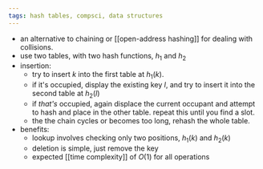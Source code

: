 ```yaml
---
tags: hash tables, compsci, data structures
---
```


- an alternative to chaining or [[open-address hashing]] for dealing with collisions.
- use two tables, with two hash functions, $h_1$ and $h_2$
- insertion:
	- try to insert $k$ into the first table at $h_1(k)$.
	- if it's occupied, display the existing key $l$, and try to insert it into the second table at $h_2(l)$
	- if _that's_ occupied, again displace the current occupant and attempt to hash and place in the other table. repeat this until you find a slot.
	- the the chain cycles or becomes too long, rehash the whole table.
- benefits:
	- lookup involves checking only two positions, $h_1(k)$ and $h_2(k)$
	- deletion is simple, just remove the key
	- expected [[time complexity]] of $O(1)$ for all operations